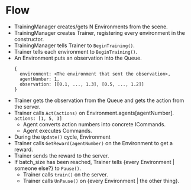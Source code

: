 Flow
====
- TrainingManager creates/gets N Environments from the scene.
- TrainingManager creates Trainer, registering every environment in the constructor.
- TrainingManager tells Trainer to `BeginTraining()`.
- Trainer tells each environment to `BeginTraining()`.
- An Environment puts an observation into the Queue.
  ```
  {
    environment: <The environment that sent the observation>,
    agentNumber: 1,
    observation: [[0.1, ..., 1.3], [0.5, ..., 1.2]]
  }
  ```
- Trainer gets the observation from the Queue and gets the action from the server.
- Trainer calls `Act(actions)` on Environment.agents[agentNumber].
  `actions: [1, 5, 3]`
  - Agent converts action numbers into concrete ICommands.
  - Agent executes Commands.
- During the `Update()` cycle, Environment
- Trainer calls `GetReward(agentNumber)` on the Environment to get a reward.
- Trainer sends the reward to the server.
- If batch_size has been reached, Trainer tells {every Environment | someone else?} to `Pause()`.
  - Trainer calls `train()` on the server.
  - Trainer calls `UnPause()` on {every Environment | the other thing}.